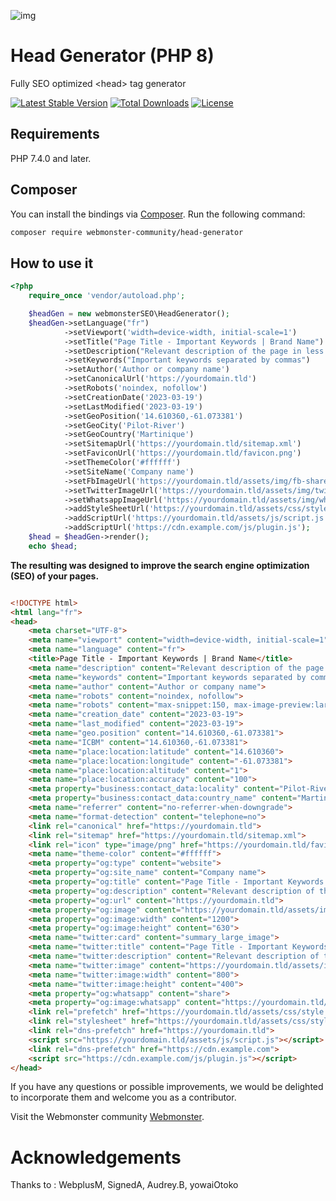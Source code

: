 ![img](https://techmonster.info/assets/img/logo-webmonster-community.png)

# Head Generator (PHP 8)
Fully SEO optimized &lt;head> tag generator

[![Latest Stable Version](http://poser.pugx.org/webmonster-community/head-generator/v)](https://packagist.org/packages/webmonster-community/head-generator)
[![Total Downloads](http://poser.pugx.org/webmonster-community/head-generator/downloads)](https://packagist.org/packages/webmonster-community/head-generator)
[![License](http://poser.pugx.org/webmonster-community/head-generator/license)](https://packagist.org/packages/webmonster-community/head-generator)

## Requirements

PHP 7.4.0 and later.

## Composer

You can install the bindings via [Composer](http://getcomposer.org/). Run the following command:

```bash
composer require webmonster-community/head-generator
```

## How to use it

```php
<?php
    require_once 'vendor/autoload.php';

    $headGen = new webmonsterSEO\HeadGenerator();
    $headGen->setLanguage("fr")
            ->setViewport('width=device-width, initial-scale=1')
            ->setTitle("Page Title - Important Keywords | Brand Name")
            ->setDescription("Relevant description of the page in less than 160 characters")
            ->setKeywords("Important keywords separated by commas")
            ->setAuthor('Author or company name')
            ->setCanonicalUrl('https://yourdomain.tld')
            ->setRobots('noindex, nofollow')
            ->setCreationDate('2023-03-19')
            ->setLastModified('2023-03-19')
            ->setGeoPosition('14.610360,-61.073381')
            ->setGeoCity('Pilot-River')
            ->setGeoCountry('Martinique')
            ->setSitemapUrl('https://yourdomain.tld/sitemap.xml')
            ->setFaviconUrl('https://yourdomain.tld/favicon.png')
            ->setThemeColor('#ffffff')
            ->setSiteName('Company name')
            ->setFbImageUrl('https://yourdomain.tld/assets/img/fb-share-1200-630.png')
            ->setTwitterImageUrl('https://yourdomain.tld/assets/img/twitter-share-800-400.png')
            ->setWhatsappImageUrl('https://yourdomain.tld/assets/img/whatsapp-share-300-200.png')
            ->addStyleSheetUrl('https://yourdomain.tld/assets/css/style.css')
            ->addScriptUrl('https://yourdomain.tld/assets/js/script.js')
            ->addScriptUrl('https://cdn.example.com/js/plugin.js');
    $head = $headGen->render();
    echo $head;
```

**The resulting <head> was designed to improve the search engine optimization (SEO) of your pages.**

```html

<!DOCTYPE html>
<html lang="fr">
<head>
    <meta charset="UTF-8">
    <meta name="viewport" content="width=device-width, initial-scale=1">
    <meta name="language" content="fr">
    <title>Page Title - Important Keywords | Brand Name</title>
    <meta name="description" content="Relevant description of the page in less than 160 characters">
    <meta name="keywords" content="Important keywords separated by commas">
    <meta name="author" content="Author or company name">
    <meta name="robots" content="noindex, nofollow">
    <meta name="robots" content="max-snippet:150, max-image-preview:large">
    <meta name="creation_date" content="2023-03-19">
    <meta name="last_modified" content="2023-03-19">
    <meta name="geo.position" content="14.610360,-61.073381">
    <meta name="ICBM" content="14.610360,-61.073381">
    <meta name="place:location:latitude" content="14.610360">
    <meta name="place:location:longitude" content="-61.073381">
    <meta name="place:location:altitude" content="1">
    <meta name="place:location:accuracy" content="100">
    <meta property="business:contact_data:locality" content="Pilot-River">
    <meta property="business:contact_data:country_name" content="Martinique">
    <meta name="referrer" content="no-referrer-when-downgrade">
    <meta name="format-detection" content="telephone=no">
    <link rel="canonical" href="https://yourdomain.tld">
    <link rel="sitemap" href="https://yourdomain.tld/sitemap.xml">
    <link rel="icon" type="image/png" href="https://yourdomain.tld/favicon.png">
    <meta name="theme-color" content="#ffffff">
    <meta property="og:type" content="website">
    <meta property="og:site_name" content="Company name">
    <meta property="og:title" content="Page Title - Important Keywords | Brand Name">
    <meta property="og:description" content="Relevant description of the page in less than 160 characters">
    <meta property="og:url" content="https://yourdomain.tld">
    <meta property="og:image" content="https://yourdomain.tld/assets/img/fb-share-1200-630.png">
    <meta property="og:image:width" content="1200">
    <meta property="og:image:height" content="630">
    <meta name="twitter:card" content="summary_large_image">
    <meta name="twitter:title" content="Page Title - Important Keywords | Brand Name">
    <meta name="twitter:description" content="Relevant description of the page in less than 160 characters">
    <meta name="twitter:image" content="https://yourdomain.tld/assets/img/twitter-share-800-400.png">
    <meta name="twitter:image:width" content="800">
    <meta name="twitter:image:height" content="400">
    <meta property="og:whatsapp" content="share">
    <meta property="og:image:whatsapp" content="https://yourdomain.tld/assets/img/whatsapp-share-300-200.png">
    <link rel="prefetch" href="https://yourdomain.tld/assets/css/style.css">
    <link rel="stylesheet" href="https://yourdomain.tld/assets/css/style.css">
    <link rel="dns-prefetch" href="https://yourdomain.tld">
    <script src="https://yourdomain.tld/assets/js/script.js"></script>
    <link rel="dns-prefetch" href="https://cdn.example.com">
    <script src="https://cdn.example.com/js/plugin.js"></script>
</head>
```

If you have any questions or possible improvements, we would be delighted to incorporate them and welcome you as a contributor.

Visit the Webmonster community [Webmonster](https://webmonster.tech).

# Acknowledgements
Thanks to : WebplusM, SignedA, Audrey.B, yowaiOtoko
